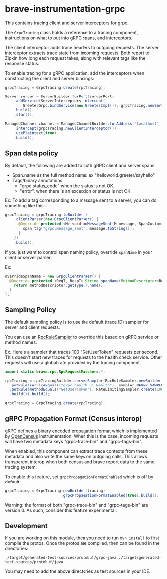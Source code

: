 # brave-instrumentation-grpc
This contains tracing client and server interceptors for [grpc](https://github.com/grpc/grpc-java).


The `GrpcTracing` class holds a reference to a tracing component,
instructions on what to put into gRPC spans, and interceptors.

The client interceptor adds trace headers to outgoing requests. The
server interceptor extracts trace state from incoming requests. Both
report to Zipkin how long each request takes, along with relevant
tags like the response status.

To enable tracing for a gRPC application, add the interceptors when
constructing the client and server bindings:

```java
grpcTracing = GrpcTracing.create(rpcTracing);

Server server = ServerBuilder.forPort(serverPort)
    .addService(ServerInterceptors.intercept(
        GreeterGrpc.bindService(new GreeterImpl()), grpcTracing.newServerInterceptor()))
    .build()
    .start();

ManagedChannel channel = ManagedChannelBuilder.forAddress("localhost", serverPort)
    .intercept(grpcTracing.newClientInterceptor())
    .usePlaintext(true)
    .build();
```

## Span data policy
By default, the following are added to both gRPC client and server spans:
* Span.name as the full method name: ex "helloworld.greeter/sayhello"
* Tags/binary annotations:
  * "grpc.status_code" when the status is not OK.
  * "error", when there is an exception or status is not OK.

Ex. To add a tag corresponding to a message sent to a server, you can do
something like this:

```java
grpcTracing = grpcTracing.toBuilder()
    .clientParser(new GrpcClientParser() {
      @Override protected <M> void onMessageSent(M message, SpanCustomizer span) {
        span.tag("grpc.message_sent", message.toString());
      }
    })
    .build();
```

If you just want to control span naming policy, override `spanName` in
your client or server parser.

Ex:
```java
overrideSpanName = new GrpcClientParser() {
  @Override protected <ReqT, RespT> String spanName(MethodDescriptor<ReqT, RespT> methodDescriptor) {
    return methodDescriptor.getType().name();
  }
};
```

## Sampling Policy
The default sampling policy is to use the default (trace ID) sampler for
server and client requests.

You can use an [RpcRuleSampler](../rpc/README.md) to override this based on
gRPC service or method names.

Ex. Here's a sampler that traces 100 "GetUserToken" requests per second. This
doesn't start new traces for requests to the health check service. Other
requests will use a global rate provided by the tracing component.

```java
import static brave.rpc.RpcRequestMatchers.*;

rpcTracing = rpcTracingBuilder.serverSampler(RpcRuleSampler.newBuilder()
  .putRule(serviceEquals("grpc.health.v1.Health"), Sampler.NEVER_SAMPLE)
  .putRule(methodEquals("GetUserToken"), RateLimitingSampler.create(100))
  .build()).build();

grpcTracing = GrpcTracing.create(rpcTracing);
```

## gRPC Propagation Format (Census interop)

gRPC defines a [binary encoded propagation format](https://github.com/census-instrumentation/opencensus-specs/blob/master/encodings/BinaryEncoding.md) which is implemented
by [OpenCensus](https://opencensus.io/) instrumentation. When this is
the case, incoming requests will have two metadata keys "grpc-trace-bin"
and "grpc-tags-bin".

When enabled, this component can extract trace contexts from these
metadata and also write the same keys on outgoing calls. This allows
transparent interop when both census and brave report data to the same
tracing system.

To enable this feature, set `grpcPropagationFormatEnabled` which is off
by default:
```java
grpcTracing = GrpcTracing.newBuilder(tracing)
                         .grpcPropagationFormatEnabled(true).build();
```

Warning: the format of both "grpc-trace-bin" and "grpc-tags-bin" are
version 0. As such, consider this feature experimental.

## Development

If you are working on this module, then you need to run `mvn install` to first compile the protos. Once the protos are compiled, then can be found in the directories:

`
./target/generated-test-sources/protobuf/grpc-java
./target/generated-test-sources/protobuf/java
`

You may need to add the above directories as test sources in your IDE.
